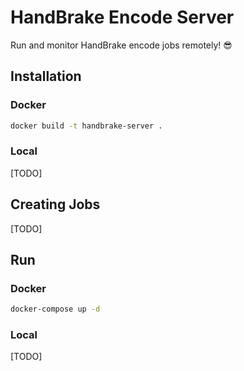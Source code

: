 # HandBrake Encode Server
Run and monitor HandBrake encode jobs remotely! :sunglasses:

## Installation

### Docker

```bash
docker build -t handbrake-server .
```

### Local
[TODO]

## Creating Jobs
[TODO]

## Run

### Docker

```bash
docker-compose up -d
```

### Local
[TODO]

